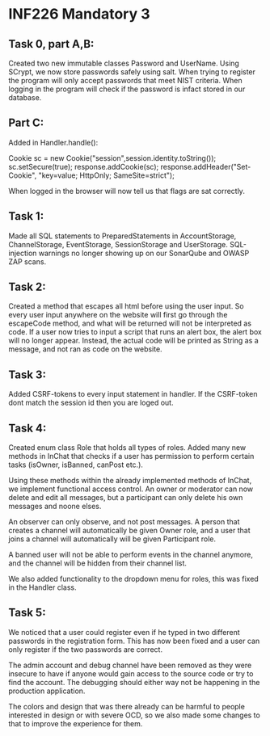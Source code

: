 # INF226 Mandatory 3

## Task 0, part A,B:

Created two new immutable classes Password and UserName. Using SCrypt, we now store passwords safely using salt.
When trying to register the program will only accept passwords that meet NIST criteria. When logging in the program
will check if the password is infact stored in our database. 

## Part C:
Added in Handler.handle():

Cookie sc = new Cookie("session",session.identity.toString());
sc.setSecure(true);
response.addCookie(sc);
response.addHeader("Set-Cookie", "key=value; HttpOnly; SameSite=strict");

When logged in the browser will now tell us that flags are sat correctly.

## Task 1:

Made all SQL statements to PreparedStatements in AccountStorage, ChannelStorage, EventStorage, SessionStorage and UserStorage.
SQL-injection warnings no longer showing up on our SonarQube and OWASP ZAP scans.

## Task 2:

Created a method that escapes all html before using the user input. So every user input anywhere on the website will 
first go through the escapeCode method, and what will be returned will not be interpreted as code.
If a user now tries to input a script that runs an alert box, the alert box will no longer appear. Instead, the actual
code will be printed as String as a message, and not ran as code on the website.

## Task 3:
Added CSRF-tokens to every input statement in handler. If the CSRF-token dont 
match the session id then you are loged out. 



## Task 4:

Created enum class Role that holds all types of roles. Added many new methods in InChat that checks if a user has
permission to perform certain tasks (isOwner, isBanned, canPost etc.). 

Using these methods within the already implemented methods of InChat, we implement functional access control. 
An owner or moderator can now delete and edit all messages, but a participant can only delete his own messages 
and noone elses. 

An observer can only observe, and not post messages. A person that creates a channel will automatically be given 
Owner role, and a user that joins a channel will automatically will be given Participant role. 

A banned user will not be able to perform events in the channel anymore, and the channel will be hidden from 
their channel list.

We also added functionality to the dropdown menu for roles, this was fixed in the Handler class.

## Task 5:

We noticed that a user could register even if he typed in two different passwords in the registration form.
This has now been fixed and a user can only register if the two passwords are correct.

The admin account and debug channel have been removed as they were insecure to have if anyone would gain access to the source code or try to find the account.
The debugging should either way not be happening in the production application.

The colors and design that was there already can be harmful to people interested in design or with severe OCD, so we
also made some changes to that to improve the experience for them.